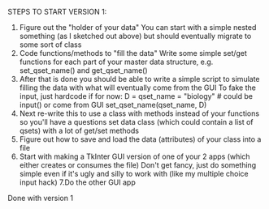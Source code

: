 STEPS TO START VERSION 1: 
1. Figure out the "holder of your data" 
    You can start with a simple nested something (as I sketched out above) but should eventually migrate to some sort of class
2. Code functions/methods to "fill the data" 
    Write some simple set/get functions for each part of your master data structure, e.g. set_qset_name() and get_qset_name() 
3. After that is done you should be able to write a simple script to simulate filling the data with what will eventually come from the GUI
    To fake the input, just hardcode if for now:
    D = <empty master data structure>
    qset_name = "biology"  # could be input() or come from GUI
    		set_qset_name(qset_name, D)
4. Next  re-write this to use a class with methods instead of your functions so you'll have a questions set data class (which could contain a list of qsets) with a lot of get/set methods
5. Figure out how to save and load the data (attributes) of your class into a file
6. Start with making a TkInter GUI version of one of your 2 apps (which either creates or consumes the file)
    Don't get fancy, just do something simple even if it's ugly and silly to work with (like my multiple choice input hack)
7.Do the other GUI app

Done with version 1

